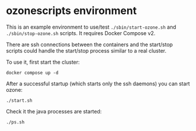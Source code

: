 <!---
  Licensed under the Apache License, Version 2.0 (the "License");
  you may not use this file except in compliance with the License.
  You may obtain a copy of the License at

   http://www.apache.org/licenses/LICENSE-2.0

  Unless required by applicable law or agreed to in writing, software
  distributed under the License is distributed on an "AS IS" BASIS,
  WITHOUT WARRANTIES OR CONDITIONS OF ANY KIND, either express or implied.
  See the License for the specific language governing permissions and
  limitations under the License. See accompanying LICENSE file.
-->

# ozonescripts environment

This is an example environment to use/test `./sbin/start-ozone.sh` and `./sbin/stop-ozone.sh` scripts.  It requires Docker Compose v2.

There are ssh connections between the containers and the start/stop scripts could handle the start/stop process
similar to a real cluster.

To use it, first start the cluster:

```
docker compose up -d
```

After a successful startup (which starts only the ssh daemons) you can start ozone:

```
./start.sh
```

Check it the java processes are started:

```
./ps.sh
```
